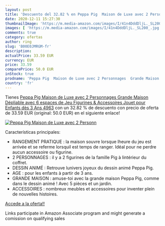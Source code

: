 ```yaml
---
layout: post
title: 'Descuento del 32.82 % en Peppa Pig  Maison de Luxe avec 2 Personn'
date: 2020-12-11 15:27:30
thumbnailImage: 'https://m.media-amazon.com/images/I/41n4DddDljL._SL200_.jpg'
images: [ 'https://m.media-amazon.com/images/I/41n4DddDljL._SL200_.jpg' ]
comments: true
category: ofertas
author: ring
slug: 'B00E0JMRGM-fr'
description:
actualPrice: 33.59 EUR
currency: EUR
price: 33.59
comparePrice: 50.0 EUR
inStock: true
prodname: 'Peppa Pig  Maison de Luxe avec 2 Personnages  Grande Maison Dépliable avec 6 espaces de Jeu  Figurines & Accessoires  Jouet pour Enfants dès 3 Ans  4963'
country: 'fr'
---
```


Tienes [Peppa Pig  Maison de Luxe avec 2 Personnages  Grande Maison Dépliable avec 6 espaces de Jeu  Figurines & Accessoires  Jouet pour Enfants dès 3 Ans  4963](https://www.amazon.fr/dp/B00E0JMRGM/?tag=tolees0d-21) con un 32.82 % de descuento con precio de oferta de 33.59 EUR (original: 50.0 EUR) en el siguiente enlace!

[![Peppa Pig  Maison de Luxe avec 2 Personn](https://m.media-amazon.com/images/I/41n4DddDljL._SL200_.jpg)](https://www.amazon.fr/dp/B00E0JMRGM/?tag=tolees0d-21)

Características principales:

- RANGEMENT PRATIQUE : la maison souvre lorsque lheure du jeu est arrivée et se referme lorsquil est temps de ranger. Idéal pour ne perdre aucun accessoire ou figurine.
- 2 PERSONNAGES : il y a 2 figurines de la famille Pig à lintérieur du coffret.
- DESSIN ANIMÉ : Retrouve lunivers joyeux du dessin animé Peppa Pig.
- AGE : pour les enfants à partir de 3 ans.
- GRANDE MAISON : amuse-toi avec la grande maison Peppa Pig, comme dans le dessin animé ! Avec 5 pièces et un jardin.
- ACCESSOIRES : nombreux meubles et accessoires pour inventer plein de nouvelles histoires.

[Accede a la oferta!!](https://www.amazon.fr/dp/B00E0JMRGM/?tag=tolees0d-21)

Links participate in Amazon Associate program and might generate a comission on qualifying sales


